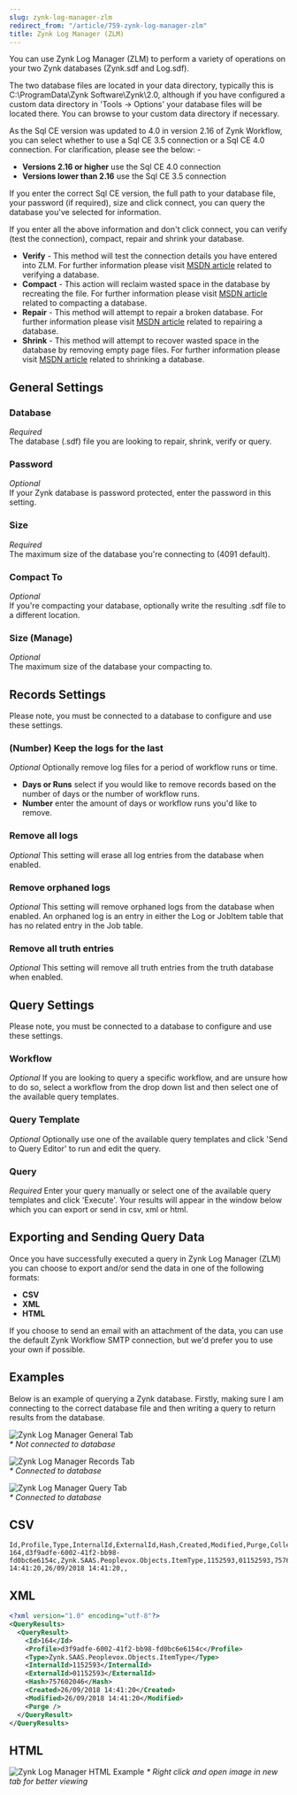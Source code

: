 ```yaml
---
slug: zynk-log-manager-zlm
redirect_from: "/article/759-zynk-log-manager-zlm"
title: Zynk Log Manager (ZLM)
---
```

You can use Zynk Log Manager (ZLM) to perform a variety of operations on your two Zynk databases (Zynk.sdf and Log.sdf). 

The two database files are located in your data directory, typically this is C:\ProgramData\Zynk Software\Zynk\2.0, although if you have configured a custom data directory in 'Tools -> Options' your database files will be located there. You can browse to your custom data directory if necessary.

As the Sql CE version was updated to 4.0 in version 2.16 of Zynk Workflow, you can select whether to use a Sql CE 3.5 connection or a Sql CE 4.0 connection. For clarification, please see the below: -

* __Versions 2.16 or higher__ use the Sql CE 4.0 connection
* __Versions lower than 2.16__ use the Sql CE 3.5 connection

If you enter the correct Sql CE version, the full path to your database file, your password (if required), size and click connect, you can query the database you've selected for information.

If you enter all the above information and don't click connect, you can verify (test the connection), compact, repair and shrink your database.

* __Verify__ - This method will test the connection details you have entered into ZLM. For further information please visit [MSDN article](https://msdn.microsoft.com/en-us/library/a0a5czch(v=vs.100).aspx) related to verifying a database.
* __Compact__ - This action will reclaim wasted space in the database by recreating the file. For further information please visit [MSDN article](https://msdn.microsoft.com/en-us/library/system.data.sqlserverce.sqlceengine.compact(v=vs.100).aspx) related to compacting a database.
* __Repair__ - This method will attempt to repair a broken database. For further information please visit [MSDN article](https://msdn.microsoft.com/en-us/library/system.data.sqlserverce.sqlceengine.repair(v=vs.100).aspx) related to repairing a database.
* __Shrink__ - This method will attempt to recover wasted space in the database by removing empty page files. For further information please visit [MSDN article](https://msdn.microsoft.com/en-us/library/system.data.sqlserverce.sqlceengine.shrink(v=vs.100).aspx) related to shrinking a database.

## General Settings
### Database
_Required_  
The database (.sdf) file you are looking to repair, shrink, verify or query.

### Password
_Optional_  
If your Zynk database is password protected, enter the password in this setting.

### Size
_Required_  
The maximum size of the database you're connecting to (4091 default).

### Compact To
_Optional_  
If you're compacting your database, optionally write the resulting .sdf file to a different location.

### Size (Manage)
_Optional_  
The maximum size of the database your compacting to.

## Records Settings
Please note, you must be connected to a database to configure and use these settings.

### (Number) Keep the logs for the last 
_Optional_
Optionally remove log files for a period of workflow runs or time.

* __Days or Runs__ select if you would like to remove records based on the number of days or the number of workflow runs.
* __Number__ enter the amount of days or workflow runs you'd like to remove.

### Remove all logs
_Optional_
This setting will erase all log entries from the database when enabled.

### Remove orphaned logs
_Optional_
This setting will remove orphaned logs from the database when enabled. An orphaned log is an entry in either the Log or JobItem table that has no related entry in the Job table.

### Remove all truth entries
_Optional_
This setting will remove all truth entries from the truth database when enabled.

## Query Settings
Please note, you must be connected to a database to configure and use these settings.

### Workflow
_Optional_ 
If you are looking to query a specific workflow, and are unsure how to do so, select a workflow from the drop down list and then select one of the available query templates.

### Query Template
_Optional_
Optionally use one of the available query templates and click 'Send to Query Editor' to run and edit the query.

### Query
_Required_
Enter your query manually or select one of the available query templates and click 'Execute'. Your results will appear in the window below which you can export or send in csv, xml or html.

## Exporting and Sending Query Data
Once you have successfully executed a query in Zynk Log Manager (ZLM) you can choose to export and/or send the data in one of the following formats:

* __CSV__
* __XML__
* __HTML__

If you choose to send an email with an attachment of the data, you can use the default Zynk Workflow SMTP connection, but we'd prefer you to use your own if possible.

## Examples
Below is an example of querying a Zynk database. Firstly, making sure I am connecting to the correct database file and then writing a query to return results from the database.

![Zynk Log Manager General Tab](/assets/images/extensions/ZLM1.png)  
_* Not connected to database_

![Zynk Log Manager Records Tab](/assets/images/extensions/ZLM2.png)  
_* Connected to database_

![Zynk Log Manager Query Tab](/assets/images/extensions/ZLM3.png)  
_* Connected to database_

## CSV

```csv
Id,Profile,Type,InternalId,ExternalId,Hash,Created,Modified,Purge,Collection
164,d3f9adfe-6002-41f2-bb98-fd0bc6e6154c,Zynk.SAAS.Peoplevox.Objects.ItemType,1152593,01152593,757602046,26/09/2018 14:41:20,26/09/2018 14:41:20,,
```

## XML

```xml
<?xml version="1.0" encoding="utf-8"?>
<QueryResults>
  <QueryResult>
    <Id>164</Id>
    <Profile>d3f9adfe-6002-41f2-bb98-fd0bc6e6154c</Profile>
    <Type>Zynk.SAAS.Peoplevox.Objects.ItemType</Type>
    <InternalId>1152593</InternalId>
    <ExternalId>01152593</ExternalId>
    <Hash>757602046</Hash>
    <Created>26/09/2018 14:41:20</Created>
    <Modified>26/09/2018 14:41:20</Modified>
    <Purge />
  </QueryResult>
</QueryResults>
```

## HTML
![Zynk Log Manager HTML Example](/assets/images/extensions/ZLM4.png)
_* Right click and open image in new tab for better viewing_
